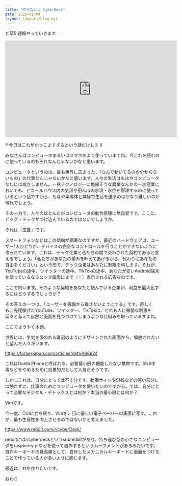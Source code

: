 ```yaml
---
title: "作りたいよ CyberDeck"
date: 2025-01-04
layout: layouts/blog.njk
---
```

<p>ど萌5 週報やっていきます</p>

<p><iframe width="560" height="315" src="https://www.youtube.com/embed/FdmX52SCpG0?feature=oembed" frameborder="0" allow="accelerometer; autoplay; clipboard-write; encrypted-media; gyroscope; picture-in-picture; web-share" referrerpolicy="strict-origin-when-cross-origin" allowfullscreen title="vim + eink"></iframe></p>

<p>↑今日はこれがかっこよすぎるという話だけします</p>

<p>みなさんはコンピュータあるいはスマホをよく使っていますね。今これを読むのに使っているのもそれなんじゃないかなと思います。</p>

<p>コンピュータというのは、最も世界に広まった、「なんで動いてるのか分からないもの」の代表なんじゃないかなと思います。人々の生活はもはやコンピュータなしには成立しません。一見テクノロジーに無縁そうな農業なんかの一次産業においても、ビニールハウス内の気温や田んぼの水温・水位を管理するのに使っているという話ですから、もはや半導体と無縁で生活を送るのはかなり難しいのが現代でしょう。</p>

<p>その一方で、人々のほとんどがコンピュータの動作原理に無自覚です。ここに、ビッグ・テックがつけ込んでいるのではないでしょうか。</p>

<p>それは「広告」です。</p>

<p>スマートフォンなどはこの傾向が顕著なのですが、最近のハードウェアは、ユーザー1人ひとりが、デバイスの完全なコントロールを行うことができないように作られています。これは、テック企業と私たちの間で交わされた契約であると言えるでしょう。「私たちがあなたの望みを叶えてあげるから、代わりにあなたの自由をください」という形で、テック企業はあなたに制限を科します。それが、YouTubeの途中、ツイッターの途中、TikTokの途中、あなたが安いAndroid端末を使っているならロック画面にまで（！）表示される広告なのです。</p>

<p>ここで問います。そのような契約をあなたと結んでいる企業が、利益を最大化するにはどうするでしょうか？</p>

<p>その答えの一つは、「ユーザーを画面から離さないようにする」です。奇しくも、先程挙げたYouTube、ツイッター、TikTokは、どれも人に微弱な刺激を延々と与えて自然と画面を見つづけてしまうような仕組みを取っていますよね。</p>

<p>ここでようやく本題。</p>

<p>世界には、生気を吸われる毒沼のようにデザインされた画面から、解放されたいと望んだ人々がいます。</p>

<p><a href="https://forbesjapan.com/articles/detail/68924" target="_blank" rel="noopener noreferrer">https://forbesjapan.com/articles/detail/68924</a></p>

<p>これはDumb Phoneと呼ばれる、必要最小限の機能しかない携帯です。SNS中毒などをやめるために効果的だとして人気だそうです。</p>

<p>しかしこれは、自分にとっては不十分です。動画サイトやSNSなどの悪い部分には触れずに、仕事のためにコンピュータを使いたいのですから。では、自分にとって必要なデジタル・デトックスとは何か？本当の最小限とは何か？</p>

<p>Vimです。</p>

<p>今一度、CUIに立ち戻り、Vimを、目に優しい電子ペーパーの画面に写す。これが、最も生産性を向上させるのではないかと考えました。</p>

<p><a href="https://www.reddit.com/r/cyberDeck/">https://www.reddit.com/r/cyberDeck/</a></p>

<p>redditにはr/cyberdeckというsubredditがあり、持ち運び型の小さなコンピュータをraspberry piなどを使って自作するというムーブメントがあるみたいです。自作キーボードの延長線として、自作したメカニカルキーボードに画面をつけることで作っている人が多いように感じます。</p>

<p>最近はこれを作りたいです。</p>

<p>おわり</p>